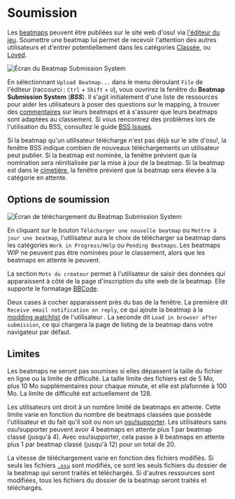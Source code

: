 # Soumission

Les [beatmaps](/wiki/Beatmap) peuvent être publiées sur le site web d'osu! via [l'éditeur du jeu](/wiki/Client/Beatmap_editor). Soumettre une beatmap lui permet de recevoir l'attention des autres utilisateurs et d'entrer potentiellement dans les catégories [Classée](/wiki/Beatmap/Category#classée), ou [Loved](/wiki/Beatmap/Category#loved).

![](img/bss_warning.png "Écran du Beatmap Submission System")

En sélectionnant `Upload Beatmap...` dans le menu déroulant `File` de l'éditeur (raccourci : `Ctrl` + `Shift` + `U`), vous ouvrirez la fenêtre du **Beatmap Submission System** (***BSS***). Il s'agit initialement d'une liste de ressources pour aider les utilisateurs à poser des questions sur le mapping, à trouver des [commentaires](/wiki/Modding) sur leurs beatmaps et à s'assurer que leurs beatmaps sont adaptées au classement. Si vous rencontrez des problèmes lors de l'utilisation du BSS, consultez le guide [BSS Issues](/wiki/Guides/BSS_issues).

Si la beatmap qu'un utilisateur télécharge n'est pas déjà sur le site d'osu!, la fenêtre BSS indique combien de nouveaux téléchargements un utilisateur peut publier. Si la beatmap est nominée, la fenêtre prévient que la nomination sera réinitialisée par la mise à jour de la beatmap. Si la beatmap est dans le [cimetière](/wiki/Beatmap/Category#cimetière), la fenêtre prévient que la beatmap sera élevée à la catégorie en attente.

## Options de soumission

![](img/bss_submitting.png "Écran de téléchargement du Beatmap Submission System")

En cliquant sur le bouton `Télécharger une nouvelle beatmap` ou `Mettre à jour une beatmap`, l'utilisateur aura le choix de télécharger sa beatmap dans les catégories `Work in Progress/Help` ou `Pending Beatmaps`. Les beatmaps WIP ne peuvent pas être nominées pour le classement, alors que les beatmaps en attente le peuvent.

La section `Mots du créateur` permet à l'utilisateur de saisir des données qui apparaissent à côté de la page d'inscription du site web de la beatmap. Elle supporte le formatage [BBCode](/wiki/BBCode).

Deux cases à cocher apparaissent près du bas de la fenêtre. La première dit `Receive email notification on reply`, ce qui ajoute la beatmap à la [modding watchlist](https://osu.ppy.sh/beatmapsets/watches) de l'utilisateur . La seconde dit `Load in browser after submission`, ce qui chargera la page de listing de la beatmap dans votre navigateur par défaut.

## Limites

Les beatmaps ne seront pas soumises si elles dépassent la taille du fichier en ligne ou la limite de difficulté. La taille limite des fichiers est de 5 Mo, plus 10 Mo supplémentaires pour chaque minute, et elle est plafonnée à 100 Mo. La limite de difficulté est actuellement de 128.

Les utilisateurs ont droit à un nombre limité de beatmaps en attente. Cette limite varie en fonction du nombre de beatmaps classées que possède l'utilisateur et du fait qu'il soit ou non un [osu!supporter](/wiki/osu!supporter). Les utilisateurs sans osu!supporter peuvent avoir 4 beatmaps en attente plus 1 par beatmap classé (jusqu'à 4). Avec osu!supporter, cela passe à 8 beatmaps en attente plus 1 par beatmap classé (jusqu'à 12) pour un total de 20.

La vitesse de téléchargement varie en fonction des fichiers modifiés. Si seuls les fichiers [`.osu`](/wiki/Client/File_formats/osu_(file_format)) sont modifiés, ce sont les seuls fichiers du dossier de la beatmap qui seront traités et téléchargés. Si d'autres ressources sont modifiées, tous les fichiers du dossier de la beatmap seront traités et téléchargés.
